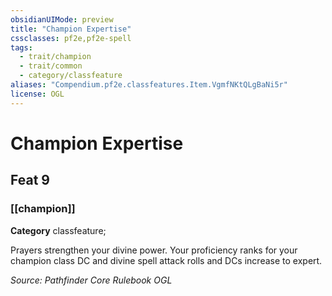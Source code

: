 ```yaml
---
obsidianUIMode: preview
title: "Champion Expertise"
cssclasses: pf2e,pf2e-spell
tags:
  - trait/champion
  - trait/common
  - category/classfeature
aliases: "Compendium.pf2e.classfeatures.Item.VgmfNKtQLgBaNi5r"
license: OGL
---
```

# Champion Expertise
## Feat 9
### [[champion]]

**Category** classfeature; 




Prayers strengthen your divine power. Your proficiency ranks for your champion class DC and divine spell attack rolls and DCs increase to expert.

*Source: Pathfinder Core Rulebook*
*OGL*